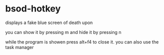# bsod-hotkey
displays a fake blue screen of death upon

you can show it by pressing m and hide it by pressing n

while the program is showen press alt+f4 to close it. you can also use the task manager

